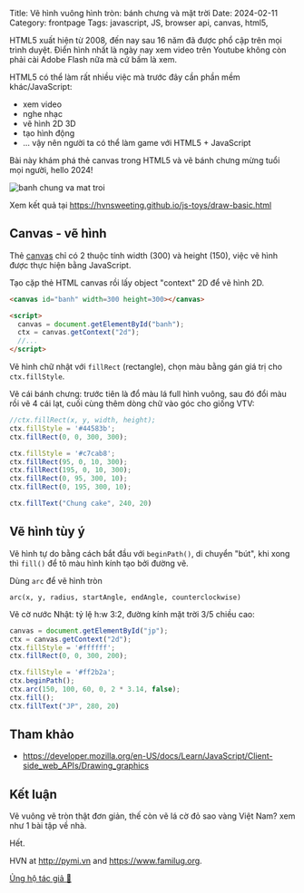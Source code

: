Title: Vẽ hình vuông hình tròn: bánh chưng và mặt trời
Date: 2024-02-11
Category: frontpage
Tags: javascript, JS, browser api, canvas, html5,

HTML5 xuất hiện từ 2008, đến nay sau 16 năm đã được phổ cập trên mọi trình duyệt. Điển hình nhất là ngày nay xem video trên Youtube không còn phải cài Adobe Flash nữa mà cứ bấm là xem.

HTML5 có thể làm rất nhiều việc mà trước đây cần phần mềm khác/JavaScript:

- xem video
- nghe nhạc
- vẽ hình 2D 3D
- tạo hình động
- ... vậy nên người ta có thể làm game với HTML5 + JavaScript

Bài này khám phá thẻ canvas trong HTML5 và vẽ bánh chưng mừng tuổi mọi người, hello 2024!

![banh chung va mat troi]({static}/images/rect_arc.png)

Xem kết quả tại <https://hvnsweeting.github.io/js-toys/draw-basic.html>
## Canvas - vẽ hình
Thẻ [canvas](https://developer.mozilla.org/en-US/docs/Web/HTML/Element/canvas) chỉ có 2 thuộc tính width (300) và height (150), việc vẽ hình được thực hiện bằng JavaScript.

Tạo cặp thẻ HTML canvas rồi lấy object "context" 2D để vẽ hình 2D.

```html
<canvas id="banh" width=300 height=300></canvas>

<script>
  canvas = document.getElementById("banh");
  ctx = canvas.getContext("2d");
  //...
</script>
```

Vẽ hình chữ nhật với `fillRect` (rectangle), chọn màu bằng gán giá trị cho `ctx.fillStyle`.

Vẽ cái bánh chưng: trước tiên là đổ màu lá full hình vuông,
sau đó đổi màu rồi vẽ 4 cái lạt, cuối cùng thêm dòng chữ vào góc cho giống VTV:

```js
//ctx.fillRect(x, y, width, height);
ctx.fillStyle = '#44583b';
ctx.fillRect(0, 0, 300, 300);

ctx.fillStyle = '#c7cab8';
ctx.fillRect(95, 0, 10, 300);
ctx.fillRect(195, 0, 10, 300);
ctx.fillRect(0, 95, 300, 10);
ctx.fillRect(0, 195, 300, 10);

ctx.fillText("Chung cake", 240, 20)
```

## Vẽ hình tùy ý
Vẽ hình tự do bằng cách bắt đầu với `beginPath()`, di chuyển "bút", khi xong thì `fill()` để tô màu hình kính tạo bởi đường vẽ.

Dùng `arc` để vẽ hình tròn

`arc(x, y, radius, startAngle, endAngle, counterclockwise)`

Vẽ cờ nước Nhật: tỷ lệ h:w 3:2, đường kính mặt trời 3/5 chiều cao:

```js
canvas = document.getElementById("jp");
ctx = canvas.getContext("2d");
ctx.fillStyle = '#ffffff';
ctx.fillRect(0, 0, 300, 200);

ctx.fillStyle = '#ff2b2a';
ctx.beginPath();
ctx.arc(150, 100, 60, 0, 2 * 3.14, false);
ctx.fill();
ctx.fillText("JP", 280, 20)
```
## Tham khảo
- <https://developer.mozilla.org/en-US/docs/Learn/JavaScript/Client-side_web_APIs/Drawing_graphics>

## Kết luận
Vẽ vuông vẽ tròn thật đơn giản, thế còn vẽ lá cờ đỏ sao vàng Việt Nam? xem như 1 bài tập về nhà.

Hết.

HVN at <http://pymi.vn> and <https://www.familug.org>.

[Ủng hộ tác giả 🍺](https://www.familug.org/p/ung-ho.html)
